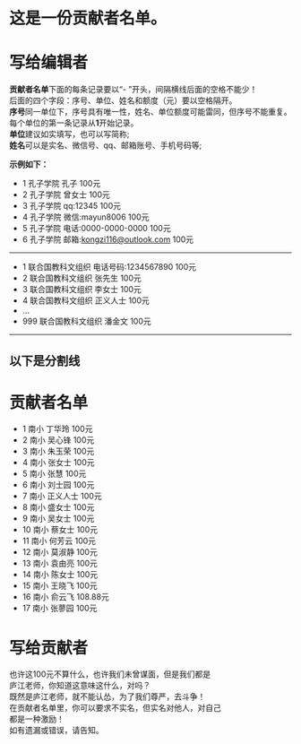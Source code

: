 # 这是一份贡献者名单。
# 写给编辑者
**贡献者名单**下面的每条记录要以“- ”开头，间隔横线后面的空格不能少！<br/>
后面的四个字段：序号、单位、姓名和额度（元）要以空格隔开。<br/>
**序号**同一单位下，序号具有唯一性，姓名、单位额度可能雷同，但序号不能重复。<br/>
每个单位的第一条记录从**1**开始记录。<br/>
**单位**建议如实填写，也可以写简称;<br/>
**姓名**可以是实名、微信号、qq、邮箱账号、手机号码等;<br/>


**示例如下：**
- 1 孔子学院 孔子 100元
- 2 孔子学院 曾女士 100元
- 3 孔子学院 qq:12345 100元
- 4 孔子学院 微信:mayun8006 100元
- 5 孔子学院 电话:0000-0000-0000 100元
- 6 孔子学院 邮箱:kongzi116@outlook.com 100元
---
- 1 联合国教科文组织 电话号码:1234567890 100元<br/>
- 2 联合国教科文组织 张先生 100元<br/>
- 3 联合国教科文组织 李女士 100元<br/>
- 4 联合国教科文组织 正义人士 100元<br/>
- ...
- 999 联合国教科文组织 潘金文 100元<br/>
---
以下是分割线
----
# 贡献者名单
- 1 南小 丁华玲 100元
- 2 南小 吴心锋 100元
- 3 南小 朱玉荣 100元
- 4 南小 张女士 100元
- 5 南小 张慧 100元
- 6 南小 刘士园 100元
- 7 南小 正义人士 100元
- 8 南小 盛女士 100元
- 9 南小 吴女士 100元
- 10 南小 蔡女士 100元
- 11 南小 何芳云 100元
- 12 南小 莫淑静 100元
- 13 南小 袁由亮 100元
- 14 南小 陈女士 100元
- 15 南小 王晓飞 100元
- 16 南小 俞云飞 108.88元
- 17 南小 张蓼园 100元

# 写给贡献者<br/>
也许这100元不算什么，也许我们未曾谋面，但是我们都是<br/>
庐江老师，你知道这意味这什么，对吗？<br/>
    既然是庐江老师，就不能认怂，为了我们尊严，去斗争！<br/>
    在贡献者名单里，你可以要求不实名，但实名对他人，对自己<br/>
都是一种激励！<br/>
如有遗漏或错误，请告知。
